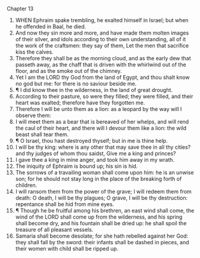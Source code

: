 

Chapter 13

1. WHEN Ephraim spake trembling, he exalted himself in Israel; but when he offended in Baal, he died.
2. And now they sin more and more, and have made them molten images of their silver, and idols according to their own understanding, all of it the work of the craftsmen: they say of them, Let the men that sacrifice kiss the calves.
3. Therefore they shall be as the morning cloud, and as the early dew that passeth away, as the chaff that is driven with the whirlwind out of the floor, and as the smoke out of the chimney.
4. Yet I am the LORD thy God from the land of Egypt, and thou shalt know no god but me: for there is no saviour beside me.
5. ¶ I did know thee in the wilderness, in the land of great drought.
6. According to their pasture, so were they filled; they were filled, and their heart was exalted; therefore have they forgotten me.
7. Therefore I will be unto them as a lion: as a leopard by the way will I observe them:
8. I will meet them as a bear that is bereaved of her whelps, and will rend the caul of their heart, and there will I devour them like a lion: the wild beast shall tear them.
9. ¶ O Israel, thou hast destroyed thyself; but in me is thine help.
10. I will be thy king: where is any other that may save thee in all thy cities?  and thy judges of whom thou saidst, Give me a king and princes?
11. I gave thee a king in mine anger, and took him away in my wrath.
12. The iniquity of Ephraim is bound up; his sin is hid.
13. The sorrows of a travailing woman shall come upon him: he is an unwise son; for he should not stay long in the place of the breaking forth of children.
14. I will ransom them from the power of the grave; I will redeem them from death: O death, I will be thy plagues; O grave, I will be thy destruction: repentance shall be hid from mine eyes.
15. ¶ Though he be fruitful among his brethren, an east wind shall come, the wind of the LORD shall come up from the wilderness, and his spring shall become dry, and his fountain shall be dried up: he shall spoil the treasure of all pleasant vessels.
16. Samaria shall become desolate; for she hath rebelled against her God: they shall fall by the sword: their infants shall be dashed in pieces, and their women with child shall be ripped up.
